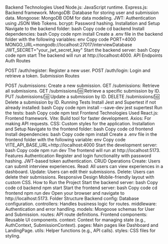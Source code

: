 Backend
Technologies Used
Node.js: JavaScript runtime.
Express.js: Backend framework.
MongoDB: Database for storing user and submission data.
Mongoose: MongoDB ODM for data modeling.
JWT: Authentication using JSON Web Tokens.
bcrypt: Password hashing.
Installation and Setup
Navigate to the backend folder:
bash
Copy code
cd backend
Install dependencies:
bash
Copy code
npm install
Create a .env file in the backend folder with the following variables:
env
Copy code
PORT=4000
MONGO_URL=mongodb://localhost:27017/interviewDatabase
JWT_SECRET="your_jwt_secret_key"
Start the backend server:
bash
Copy code
npm start
The backend will run at http://localhost:4000.
API Endpoints
Auth Routes

POST /auth/register: Register a new user.
POST /auth/login: Login and retrieve a token.
Submission Routes

POST /submissions: Create a new submission.
GET /submissions: Retrieve all submissions.
GET /submissions/:id: Retrieve a specific submission by ID.
PUT /submissions/:id: Update a submission by ID.
DELETE /submissions/:id: Delete a submission by ID.
Running Tests
Install Jest and Supertest if not already installed:
bash
Copy code
npm install --save-dev jest supertest
Run the tests:
bash
Copy code
npm test
Frontend
Technologies Used
React.js: Frontend framework.
Vite: Build tool for faster development.
Axios: For making API requests.
CSS: Custom styles for the application.
Installation and Setup
Navigate to the frontend folder:
bash
Copy code
cd frontend
Install dependencies:
bash
Copy code
npm install
Create a .env file in the frontend folder with the following variable:
env
Copy code
VITE_API_BASE_URL=http://localhost:4000
Start the development server:
bash
Copy code
npm run dev
The frontend will run at http://localhost:5173.
Features
Authentication
Register and login functionality with password hashing.
JWT-based token authentication.
CRUD Operations
Create: Users can submit interview experiences.
Read: All users can view experiences in a dashboard.
Update: Users can edit their submissions.
Delete: Users can delete their submissions.
Responsive Design
Mobile-friendly layout with custom CSS.
How to Run the Project
Start the backend server:
bash
Copy code
cd backend
npm start
Start the frontend server:
bash
Copy code
cd frontend
npm run dev
Open your browser and navigate to http://localhost:5173.
Folder Structure
Backend
config: Database configuration.
controllers: Handles business logic for routes.
middleware: Authentication and error handling.
models: Mongoose schemas for User and Submission.
routes: API route definitions.
Frontend
components: Reusable UI components.
context: Context for managing state (e.g., AuthContext, SubmissionContext).
pages: Main pages like Dashboard and LandingPage.
utils: Helper functions (e.g., API calls).
styles: CSS files for styling.
